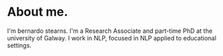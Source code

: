 # About me.

I'm bernardo stearns. I'm a Research Associate and part-time PhD at the university of Galway.
I work in NLP, focused in NLP applied to educational settings.
